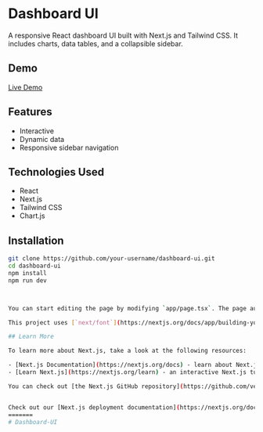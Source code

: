 # Dashboard UI

A responsive React dashboard UI built with Next.js and Tailwind CSS. It includes charts, data tables, and a collapsible sidebar.

## Demo

[Live Demo](https://your-demo-link.com)

## Features

- Interactive 
- Dynamic data 
- Responsive sidebar navigation

## Technologies Used

- React
- Next.js
- Tailwind CSS
- Chart.js

## Installation

```bash
git clone https://github.com/your-username/dashboard-ui.git
cd dashboard-ui
npm install
npm run dev



You can start editing the page by modifying `app/page.tsx`. The page auto-updates as you edit the file.

This project uses [`next/font`](https://nextjs.org/docs/app/building-your-application/optimizing/fonts) to automatically optimize and load [Geist](https://vercel.com/font), a new font family for Vercel.

## Learn More

To learn more about Next.js, take a look at the following resources:

- [Next.js Documentation](https://nextjs.org/docs) - learn about Next.js features and API.
- [Learn Next.js](https://nextjs.org/learn) - an interactive Next.js tutorial.

You can check out [the Next.js GitHub repository](https://github.com/vercel/next.js) - your feedback and contributions are welcome!


Check out our [Next.js deployment documentation](https://nextjs.org/docs/app/building-your-application/deploying) for more details.
=======
# Dashboard-UI

